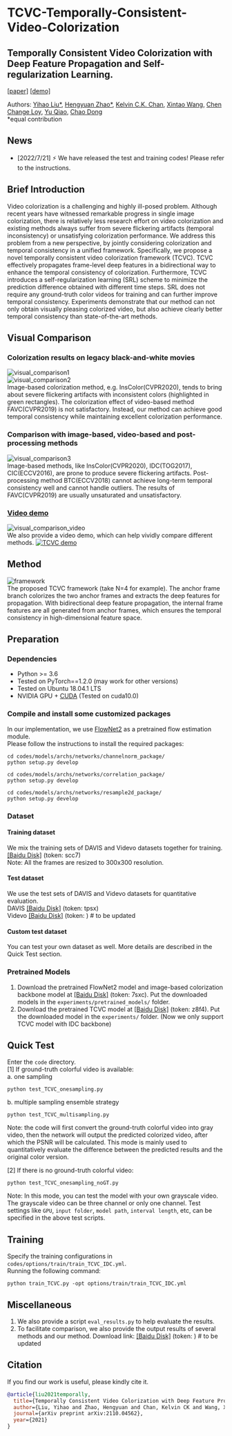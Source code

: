 # TCVC-Temporally-Consistent-Video-Colorization
## Temporally Consistent Video Colorization with Deep Feature Propagation and Self-regularization Learning.  
[[paper]](https://arxiv.org/pdf/2110.04562.pdf) [[demo]](https://www.youtube.com/watch?v=c7dczMs-olE&t=22s)
  
Authors: [Yihao Liu*](https://scholar.google.com/citations?user=WRIYcNwAAAAJ&hl=en&oi=ao), [Hengyuan Zhao*](https://scholar.google.com/citations?user=QLSk-6IAAAAJ&hl=en&oi=ao), [Kelvin C.K. Chan](https://scholar.google.com/citations?user=QYTu_KQAAAAJ&hl=en&oi=ao), [Xintao Wang](https://scholar.google.com/citations?user=FQgZpQoAAAAJ&hl=en), [Chen Change Loy](https://scholar.google.com/citations?user=559LF80AAAAJ&hl=en), [Yu Qiao](https://scholar.google.com/citations?user=gFtI-8QAAAAJ&hl=en), [Chao Dong](https://scholar.google.com/citations?user=OSDCB0UAAAAJ&hl=en)  
*equal contribution

## News
- [2022/7/21] :zap: We have released the test and training codes! Please refer to the instructions.


## Brief Introduction
Video colorization is a challenging and highly ill-posed problem. Although recent years have witnessed remarkable progress in single image colorization, there is relatively less research effort on video colorization and existing methods always suffer from severe flickering artifacts (temporal inconsistency) or unsatisfying colorization performance. We address this problem from a new perspective, by jointly considering colorization and temporal consistency in a unified framework. Specifically, we propose a novel temporally consistent video colorization framework (TCVC). TCVC effectively propagates frame-level deep features in a bidirectional way to enhance the temporal consistency of colorization. Furthermore, TCVC introduces a self-regularization learning (SRL) scheme to minimize the prediction difference obtained with different time steps. SRL does not require any ground-truth color videos for training and can further improve temporal consistency. Experiments demonstrate that our method can not only obtain visually pleasing colorized video, but also achieve clearly better temporal consistency than state-of-the-art methods.

## Visual Comparison
### Colorization results on legacy black-and-white movies 
![visual_comparison1](compare1.png)  
![visual_comparison2](compare2.png)  
Image-based colorization method, e.g. InsColor(CVPR2020), tends to bring about severe flickering artifacts with inconsistent colors (highlighted in green rectangles). The colorization effect of video-based method FAVC(CVPR2019) is not satisfactory. Instead, our method can achieve good temporal consistency while maintaining excellent colorization performance.

### Comparison with image-based, video-based and post-processing methods
![visual_comparison3](compare3.png)  
Image-based methods, like InsColor(CVPR2020), IDC(TOG2017), CIC(ECCV2016), are prone to produce severe flickering artifacts. Post-processing method BTC(ECCV2018) cannot achieve long-term temporal consistency well and cannot handle outliers. The results of FAVC(CVPR2019) are usually unsaturated and unsatisfactory.
  
### [Video demo](https://www.youtube.com/watch?v=c7dczMs-olE&t=22s)
![visual_comparison_video](compare_video.png)  
We also provide a video demo, which can help vividly compare different methods. 
[![TCVC demo](https://res.cloudinary.com/marcomontalbano/image/upload/v1634567120/video_to_markdown/images/youtube--c7dczMs-olE-c05b58ac6eb4c4700831b2b3070cd403.jpg)](https://www.youtube.com/watch?v=c7dczMs-olE&t=22s "TCVC demo")

## Method
![framework](framework.png)  
The proposed TCVC framework (take N=4 for example). The anchor frame branch colorizes the two anchor frames and extracts the deep features for propagation. With bidirectional deep feature propagation, the internal frame features are all generated from anchor frames, which ensures the temporal consistency in high-dimensional feature space.

## Preparation
### Dependencies
- Python >= 3.6
- Tested on PyTorch==1.2.0 (may work for other versions)
- Tested on Ubuntu 18.04.1 LTS
- NVIDIA GPU + [CUDA](https://developer.nvidia.com/cuda-downloads) (Tested on cuda10.0)

### Compile and install some customized packages
In our implementation, we use [FlowNet2](https://github.com/NVIDIA/flownet2-pytorch) as a pretrained flow estimation module.  
Please follow the instructions to install the required packages:
```
cd codes/models/archs/networks/channelnorm_package/
python setup.py develop
```
```
cd codes/models/archs/networks/correlation_package/
python setup.py develop
```
```
cd codes/models/archs/networks/resample2d_package/
python setup.py develop
```

### Dataset
#### Training dataset
We mix the training sets of DAVIS and Videvo datasets together for training.
[[Baidu Disk]](https://pan.baidu.com/s/1n3jECI5tvp8Hj2UvJU1yvw) (token: scc7)  
Note: All the frames are resized to 300x300 resolution.

#### Test dataset
We use the test sets of DAVIS and Videvo datasets for quantitative evaluation.  
DAVIS [[Baidu Disk]](https://pan.baidu.com/s/1vDnqHgRyj23knX6HDw-uEw) (token: tpsx)  
Videvo [[Baidu Disk]]() (token: ) # to be updated  

#### Custom test dataset
You can test your own dataset as well. More details are described in the Quick Test section.

### Pretrained Models
1. Download the pretrained FlowNet2 model and image-based colorization backbone model at [[Baidu Disk]](https://pan.baidu.com/s/188C2UPRvMXnuhxCaocBo0A) (token: 7sxc). Put the downloaded models in the `experiments/pretrained_models/` folder.  
2. Download the pretrained TCVC model at [[Baidu Disk]](https://pan.baidu.com/s/1eSCUCfXjsDeLC5-qGytuiA) (token: z8f4). Put the downloaded model in the `experiments/` folder. (Now we only support TCVC model with IDC backbone)  

## Quick Test
Enter the `code` directory.  
[1] If ground-truth colorful video is available:  
a. one sampling  
```
python test_TCVC_onesampling.py
```
b. multiple sampling ensemble strategy  
```
python test_TCVC_multisampling.py
```  
Note: the code will first convert the ground-truth colorful video into gray video, then the network will output the predicted colorized video, after which the PSNR will be calculated. This mode is mainly used to quantitatively evaluate the difference between the predicted results and the original color version.  

[2] If there is no ground-truth colorful video:  
```
python test_TCVC_onesampling_noGT.py  
```
Note: In this mode, you can test the model with your own grayscale video. The grayscale video can be three channel or only one channel.
Test settings like `GPU`, `input folder`, `model path`, `interval length`, etc, can be specified in the above test scripts.

## Training
Specify the training configurations in `codes/options/train/train_TCVC_IDC.yml`.  
Running the following command:  
```
python train_TCVC.py -opt options/train/train_TCVC_IDC.yml
```

## Miscellaneous
1. We also provide a script `eval_results.py` to help evaluate the results.  
2. To facilitate comparison, we also provide the output results of several methods and our method. Download link: [[Baidu Disk]]() (token: )  # to be updated  

## Citation
If you find our work is useful, please kindly cite it.
  
```BibTex
@article{liu2021temporally,
  title={Temporally Consistent Video Colorization with Deep Feature Propagation and Self-regularization Learning},
  author={Liu, Yihao and Zhao, Hengyuan and Chan, Kelvin CK and Wang, Xintao and Loy, Chen Change and Qiao, Yu and Dong, Chao},
  journal={arXiv preprint arXiv:2110.04562},
  year={2021}
}
```
